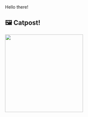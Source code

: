 Hello there!



## 🖼️ Catpost!

<sub>
    <img src="https://cdn2.thecatapi.com/images/2kh.jpg" height="256">
</sub>


